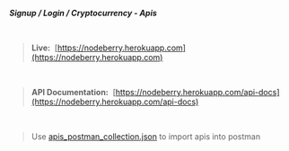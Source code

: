 **_Signup / Login / Cryptocurrency - Apis_**

<br>

> **Live:** &nbsp;[https://nodeberry.herokuapp.com](https://nodeberry.herokuapp.com)

<br>

> **API Documentation:** &nbsp;[https://nodeberry.herokuapp.com/api-docs](https://nodeberry.herokuapp.com/api-docs)

<br>

> Use [apis_postman_collection.json](apis_postman_collection.json) to import apis into postman
